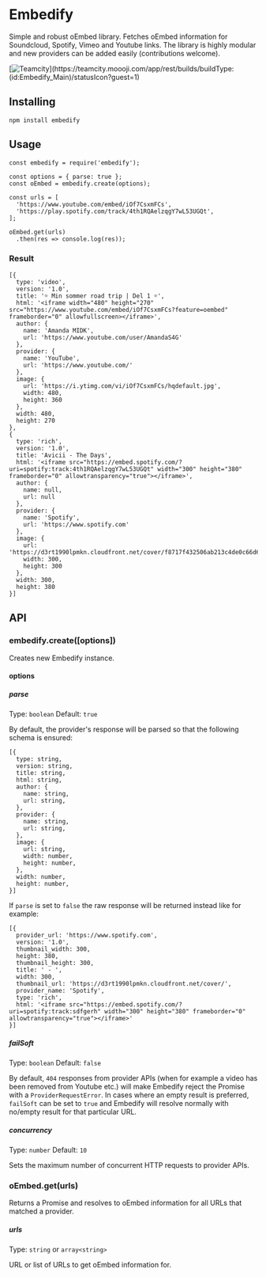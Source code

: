 # Embedify
Simple and robust oEmbed library. Fetches oEmbed information for Soundcloud, Spotify, Vimeo and Youtube links. The library is highly modular and new providers can be added easily (contributions welcome). 

[![Teamcity](https://teamcity.moooji.com/app/rest/builds/buildType:(id:Embedify_Main)/statusIcon?guest=1)](https://teamcity.moooji.com/app/rest/builds/buildType:(id:Embedify_Main)/statusIcon?guest=1)

## Installing
`npm install embedify`

## Usage
````
const embedify = require('embedify');

const options = { parse: true };
const oEmbed = embedify.create(options);

const urls = [
  'https://www.youtube.com/embed/iOf7CsxmFCs',
  'https://play.spotify.com/track/4th1RQAelzqgY7wL53UGQt',
];

oEmbed.get(urls)
  .then(res => console.log(res));

````

### Result
````
[{ 
  type: 'video',
  version: '1.0',
  title: '☼ Min sommer road trip | Del 1 ☼',
  html: '<iframe width="480" height="270" src="https://www.youtube.com/embed/iOf7CsxmFCs?feature=oembed" frameborder="0" allowfullscreen></iframe>',
  author: { 
    name: 'Amanda MIDK',
    url: 'https://www.youtube.com/user/AmandaS4G'
  },
  provider: { 
    name: 'YouTube', 
    url: 'https://www.youtube.com/' 
  },
  image: { 
    url: 'https://i.ytimg.com/vi/iOf7CsxmFCs/hqdefault.jpg',
    width: 480,
    height: 360 
  },
  width: 480,
  height: 270
},
{  
  type: 'rich',
  version: '1.0',
  title: 'Avicii - The Days',
  html: '<iframe src="https://embed.spotify.com/?uri=spotify:track:4th1RQAelzqgY7wL53UGQt" width="300" height="380" frameborder="0" allowtransparency="true"></iframe>',
  author: { 
    name: null, 
    url: null 
  },
  provider: { 
    name: 'Spotify', 
    url: 'https://www.spotify.com' 
  },
  image: { 
    url: 'https://d3rt1990lpmkn.cloudfront.net/cover/f8717f432506ab213c4de0c66d6ac24cd07ecf72',
    width: 300,
    height: 300 
  },
  width: 300,
  height: 380
}]
````

## API
### embedify.create([options])
Creates new Embedify instance.

#### options
##### parse
Type: `boolean`
Default: `true`

By default, the provider's response will be parsed so that the following schema is ensured:

````
[{ 
  type: string,
  version: string,
  title: string,
  html: string,
  author: {
    name: string,
    url: string,
  },
  provider: {
    name: string,
    url: string,
  },
  image: {
    url: string,
    width: number,
    height: number,
  },
  width: number,
  height: number,
}]
````

If `parse` is set to `false` the raw response will be returned instead like for example:

````
[{
  provider_url: 'https://www.spotify.com',
  version: '1.0',
  thumbnail_width: 300,
  height: 380,
  thumbnail_height: 300,
  title: ' - ',
  width: 300,
  thumbnail_url: 'https://d3rt1990lpmkn.cloudfront.net/cover/',
  provider_name: 'Spotify',
  type: 'rich',
  html: '<iframe src="https://embed.spotify.com/?uri=spotify:track:sdfgerh" width="300" height="380" frameborder="0" allowtransparency="true"></iframe>'
}]
````

##### failSoft
Type: `boolean`
Default: `false`

By default, `404` responses from provider APIs (when for example a video has been removed from Youtube etc.) will make Embedify reject the Promise with a `ProviderRequestError`. In cases where an empty result is preferred, `failSoft` can be set to `true` and Embedify will resolve normally with no/empty result for that particular URL.

##### concurrency
Type: `number`
Default: `10`

Sets the maximum number of concurrent HTTP requests to provider APIs. 

### oEmbed.get(urls)
Returns a Promise and resolves to oEmbed information for all URLs that matched a provider.

##### urls
Type: `string` or `array<string>`

URL or list of URLs to get oEmbed information for.